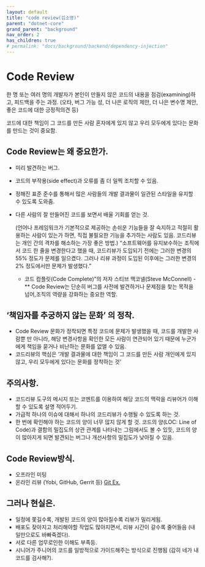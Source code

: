 ```yaml
---
layout: default
title: "code review(김소영)"
parent: "dotnet-core"
grand_parent: "background"
nav_order: 2
has_children: true
# permalink: "docs/background/backend/dependency-injection"
---
```


# Code Review

한 명 또는 여러 명의 개발자가 본인이 만들지 않은 코드의 내용을 점검(examining)하고, 피드백을 주는 과정.
(오타, 버그 가능 성, 더 나은 로직의 제안, 더 나은 변수명 제안, 좋은 코드에 대한 긍정적의견 등)

코드에 대한 책임이 그 코드를 만든 사람 혼자에게 있지 않고 우리 모두에게 있다는 문화를 만드는 것이 중요함.

## Code Review는 왜 중요한가.

 - 미리 발견하는 버그.
 - 코드의 부작용(side effect)과 오류를 좀 더 일찍 조치할 수 있음.
 - 정해진 표준 준수를 통해서 많은 사람들의 개발 결과물이 일관된 스타일을 유지할 수 있도록 도와줌.
 - 다른 사람의 잘 만들어진 코드를 보면서 배울 기회를 얻는 것.

   (언어나 프레임워크가 기본적으로 제공하는 손쉬운 기능들을 잘 숙지하고 적절히 활용하는 사람이 있는가 하면,
    직접 불필요한 기능을 추가하는 사람도 있음. 코드리뷰는 개인 간의 격차를 해소하는 가장 좋은 방법.)
“소프트웨어를 유지보수하는 조직에서 코드 한 줄을 변경한다고 했을 때,
 코드리뷰가 도입되기 전에는 그러한 변경의 55% 정도가 문제를 일으켰다.
 그러나 리뷰 과정이 도입된 이후에는 그러한 변경의 2% 정도에서만 문제가 발생했다.”

     -  코드 컴플릿(Code Complete)”의 저자 스티브 맥코넬(Steve McConnell)  -
 ** Code Review는 단순히 버그를 사전에 발견하거나 문제점을 찾는 목적을 넘어,조직의 역량을 강화하는 중요한 역할.
## ‘책임자를 추궁하지 않는 문화’ 의 정착.

 - Code Review 문화가 정착되면 특정 코드에 문제가 발생했을 때, 코드를 개발한 사람뿐 만 아니라, 해당 변경사항을 확인한 모든 사람이 연관되어 있기 때문에 누군가에게 책임을 묻거나 비난하는 문화를 없앨 수 있음.
 - 코드리뷰의 핵심은 ‘개발 결과물에 대한 책임이 그 코드를 만든 사람 개인에게 있지 않고, 우리 모두에게 있다는 문화를 정착하는 것’
## 주의사항.
 - 코드리뷰 도구의 메시지 또는 코멘트를 이용하여 해당 코드의 맥락을 리뷰어가 이해할 수 있도록 설명 적어두기.
 - 가급적 하나의 이슈에 대해서 하나의 코드리뷰가 수행될 수 있도록 하는 것.
 - 한 번에 확인해야 하는 코드의 양이 너무 많지 않게 할 것. 코드의 양(LOC: Line of Code)과 결함의 밀집도의 상관 관계를 나타내는 그림에서도 볼 수 있듯, 코드의 양이 많아지게 되면 발견되는 버그나 개선사항의 밀집도가 낮아질 수 있음.
## Code Review방식.
 - 오프라인 미팅
 - 온라인 리뷰 (Yobi, GitHub, Gerrit 등)
[Git Ex.]( https://wayhome25.github.io/git/2017/07/08/git-first-pull-request-story/)


## 그러나 현실은.
 - 일정에 쫓길수록, 개발된 코드의 양이 많아질수록 리뷰가 밀리게됨.
 - 배포도 잦아지고 처리해야할 작업도 많아지면서, 리뷰 시간이 갈수록 줄어들음 (내 일만으로도 바빠죽겠다).
 - 서로 다른 업무로인한 이해도 부족등.
 - 시니어가 주니어의 코드를 일방적으로 가이드해주는 방식으로 진행됨 (감히 네가 내 코드를 검사해?).